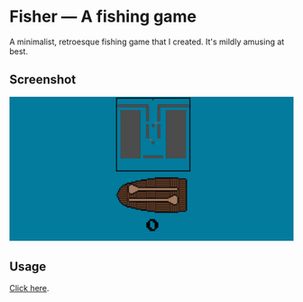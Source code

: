 # Fisher — A fishing game

A minimalist, retroesque fishing game that I created. It's mildly amusing at best.

## Screenshot
![](ss_0.jpg)

## Usage

[Click here](http://13bob.net/fisher).
